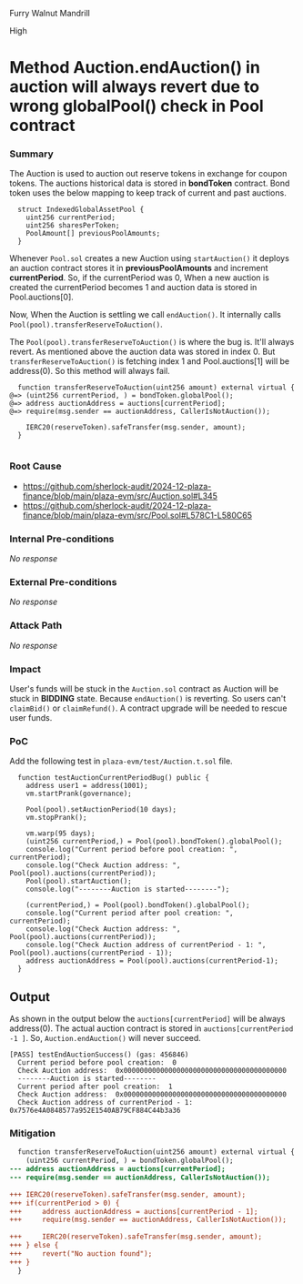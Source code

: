 Furry Walnut Mandrill

High

# Method Auction.endAuction() in auction will always revert due to wrong globalPool() check in Pool contract

### Summary

The Auction is used to auction out reserve tokens in exchange for coupon tokens. The auctions historical data is stored in **bondToken** contract. Bond token uses the below mapping to keep track of current and past auctions.

```solidity
  struct IndexedGlobalAssetPool {
    uint256 currentPeriod;
    uint256 sharesPerToken;
    PoolAmount[] previousPoolAmounts;
  }
```

Whenever `Pool.sol` creates a new Auction using `startAuction()` it deploys an auction contract stores it in **previousPoolAmounts** and increment  **currentPeriod**. So, if the currentPeriod was 0, When a new auction is created the currentPeriod becomes 1 and auction data is stored in Pool.auctions[0].

Now, When the Auction is settling we call `endAuction()`. It internally calls `Pool(pool).transferReserveToAuction()`.

The `Pool(pool).transferReserveToAuction()` is where the bug is. It'll always revert. As mentioned above the auction data was stored in index 0. But `transferReserveToAuction()` is fetching index 1 and Pool.auctions[1] will be address(0). So this method will always fail. 

```solidity
  function transferReserveToAuction(uint256 amount) external virtual {
@=> (uint256 currentPeriod, ) = bondToken.globalPool();
@=> address auctionAddress = auctions[currentPeriod];
@=> require(msg.sender == auctionAddress, CallerIsNotAuction());
    
    IERC20(reserveToken).safeTransfer(msg.sender, amount);
  }
  
```

### Root Cause

- https://github.com/sherlock-audit/2024-12-plaza-finance/blob/main/plaza-evm/src/Auction.sol#L345
- https://github.com/sherlock-audit/2024-12-plaza-finance/blob/main/plaza-evm/src/Pool.sol#L578C1-L580C65

### Internal Pre-conditions

_No response_

### External Pre-conditions

_No response_

### Attack Path

_No response_

### Impact

User's funds will be stuck in the `Auction.sol` contract as Auction will be stuck in **BIDDING** state. Because `endAuction()` is reverting. So users can't `claimBid()` or `claimRefund()`. A contract upgrade will be needed to rescue user funds.

### PoC

Add the following test in `plaza-evm/test/Auction.t.sol` file.

```solidity
  function testAuctionCurrentPeriodBug() public {
    address user1 = address(1001);
    vm.startPrank(governance);

    Pool(pool).setAuctionPeriod(10 days);
    vm.stopPrank();

    vm.warp(95 days);
    (uint256 currentPeriod,) = Pool(pool).bondToken().globalPool();
    console.log("Current period before pool creation: ", currentPeriod);
    console.log("Check Auction address: ", Pool(pool).auctions(currentPeriod));
    Pool(pool).startAuction();
    console.log("--------Auction is started--------");

    (currentPeriod,) = Pool(pool).bondToken().globalPool();
    console.log("Current period after pool creation: ", currentPeriod);
    console.log("Check Auction address: ", Pool(pool).auctions(currentPeriod));
    console.log("Check Auction address of currentPeriod - 1: ", Pool(pool).auctions(currentPeriod - 1));
    address auctionAddress = Pool(pool).auctions(currentPeriod-1);
  }
```

## Output
As shown in the output below the `auctions[currentPeriod]` will be always address(0). The actual auction contract is stored in  `auctions[currentPeriod -1 ]`. So, `Auction.endAuction()` will never succeed.
```log
[PASS] testEndAuctionSuccess() (gas: 456846)
  Current period before pool creation:  0
  Check Auction address:  0x0000000000000000000000000000000000000000
  --------Auction is started--------
  Current period after pool creation:  1
  Check Auction address:  0x0000000000000000000000000000000000000000
  Check Auction address of currentPeriod - 1:  0x7576e4A0848577a952E1540AB79CF884C44b3a36
```

### Mitigation


```diff
  function transferReserveToAuction(uint256 amount) external virtual {
    (uint256 currentPeriod, ) = bondToken.globalPool();
--- address auctionAddress = auctions[currentPeriod];
--- require(msg.sender == auctionAddress, CallerIsNotAuction());
    
+++ IERC20(reserveToken).safeTransfer(msg.sender, amount);
+++ if(currentPeriod > 0) {
+++     address auctionAddress = auctions[currentPeriod - 1];
+++     require(msg.sender == auctionAddress, CallerIsNotAuction());
    
+++     IERC20(reserveToken).safeTransfer(msg.sender, amount);
+++ } else {
+++     revert("No auction found");
+++ }
  }
```